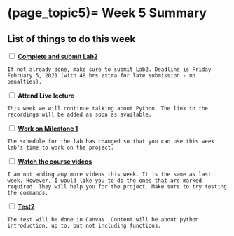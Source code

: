 (page_topic5)=
Week 5 Summary
=======================
## List of things to do this week

<label><input type="checkbox" id="week05_task1" class="box"> [**Complete and submit Lab2**](../week03/lab2.md) </input></label>

```{tip}
If not already done, make sure to submit Lab2. Deadline is Friday February 5, 2021 (with 48 hrs extra for late submission - no penalties).
```

<label><input type="checkbox" id="week05_task2" class="box"> **Attend Live lecture** </input></label>

```{tip}
This week we will continue talking about Python. The link to the recordings will be added as soon as available. 
```

<label><input type="checkbox" id="week04_task3" class="box"> [**Work on Milestone 1**](../../project/milestone01.md) </input></label>

```{tip}
The schedule for the lab has changed so that you can use this week lab's time to work on the project. 
```

<label><input type="checkbox" id="week04_task4" class="box"> [**Watch the course videos**](./videos.md) </input></label>

```{tip}
I am not adding any more videos this week. It is the same as last week. However, I would like you to do the ones that are marked required. They will help you for the project. Make sure to try testing the commands.
```

<label><input type="checkbox" id="week02_task5" class="box"> [**Test2**](https://canvas.ubc.ca/courses/64282/quizzes/316650)</input></label>

```{tip}
The test will be done in Canvas. Content will be about python introduction, up to, but not including functions. 
```
